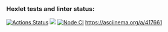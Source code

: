 ### Hexlet tests and linter status:
[![Actions Status](https://github.com/Lenimore/frontend-project-lvl1/workflows/hexlet-check/badge.svg)](https://github.com/Lenimore/frontend-project-lvl1/actions)
<a href="https://codeclimate.com/github/Lenimore/frontend-project-lvl1/maintainability"><img src="https://api.codeclimate.com/v1/badges/cf31b868e48dcdba0ae7/maintainability" /></a>
[![Node CI](https://github.com/Lenimore/frontend-project-lvl1/actions/workflows/make-lint.yml/badge.svg)](https://github.com/Lenimore/frontend-project-lvl1/actions/workflows/make-lint.yml)
https://asciinema.org/a/417661